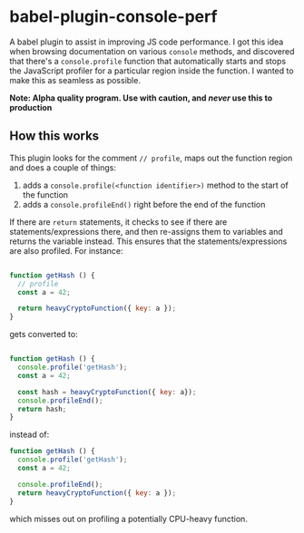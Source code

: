 babel-plugin-console-perf
=========================


A babel plugin to assist in improving JS code performance. I got this
idea when browsing documentation on various `console` methods, and
discovered that there's a `console.profile` function that automatically
starts and stops the JavaScript profiler for a particular region inside
the function. I wanted to make this as seamless as possible.


**Note: Alpha quality program. Use with caution, and _never_ use this
to production**


How this works
--------------

This plugin looks for the comment `// profile`, maps out the function
region and does a couple of things:

1. adds a `console.profile(<function identifier>)` method to the start of the function
2. adds a `console.profileEnd()` right before the end of the function

If there are `return` statements, it checks to see if there are
statements/expressions there, and then re-assigns them to variables and
returns the variable instead. This ensures that the
statements/expressions are also profiled. For instance:


```javascript

function getHash () {
  // profile
  const a = 42;

  return heavyCryptoFunction({ key: a });
}

```

gets converted to:


```javascript

function getHash () {
  console.profile('getHash');
  const a = 42;

  const hash = heavyCryptoFunction({ key: a});
  console.profileEnd();
  return hash;
}

```

instead of:

```javascript
function getHash () {
  console.profile('getHash');
  const a = 42;

  console.profileEnd();
  return heavyCryptoFunction({ key: a });
}
```

which misses out on profiling a potentially CPU-heavy function.
